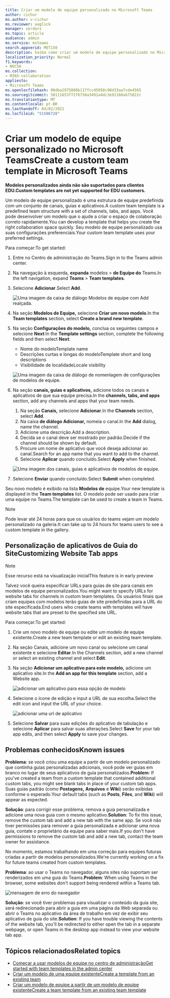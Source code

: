 ```yaml
---
title: Criar um modelo de equipe personalizado no Microsoft Teams
author: cichur
ms.author: v-cichur
ms.reviewer: aaglick
manager: serdars
ms.topic: article
audience: admin
ms.service: msteams
search.appverid: MET150
description: Saiba como criar um modelo de equipe personalizado no Microsoft Teams.
localization_priority: Normal
f1.keywords:
- NOCSH
ms.collection:
- M365-collaboration
appliesto:
- Microsoft Teams
ms.openlocfilehash: 08dba2975886b117fcc45058c98d33aa7cde4565
ms.sourcegitcommit: 50111653f72f6758a3491a4dc3e91160ab75022c
ms.translationtype: MT
ms.contentlocale: pt-BR
ms.lasthandoff: 04/02/2021
ms.locfileid: "51506728"
---
```

# <a name="create-a-custom-team-template-in-microsoft-teams"></a><span data-ttu-id="9ea0c-103">Criar um modelo de equipe personalizado no Microsoft Teams</span><span class="sxs-lookup"><span data-stu-id="9ea0c-103">Create a custom team template in Microsoft Teams</span></span>

<span data-ttu-id="9ea0c-104">**Modelos personalizados ainda não são suportados para clientes EDU.**</span><span class="sxs-lookup"><span data-stu-id="9ea0c-104">**Custom templates are not yet supported for EDU customers.**</span></span>

<span data-ttu-id="9ea0c-105">Um modelo de equipe personalizado é uma estrutura de equipe predefinida com um conjunto de canais, guias e aplicativos.</span><span class="sxs-lookup"><span data-stu-id="9ea0c-105">A custom team template is a predefined team structure with a set of channels, tabs, and apps.</span></span> <span data-ttu-id="9ea0c-106">Você pode desenvolver um modelo que o ajude a criar o espaço de colaboração correto rapidamente.</span><span class="sxs-lookup"><span data-stu-id="9ea0c-106">You can develop a template that helps you create the right collaboration space quickly.</span></span> <span data-ttu-id="9ea0c-107">Seu modelo de equipe personalizado usa suas configurações preferenciais.</span><span class="sxs-lookup"><span data-stu-id="9ea0c-107">Your custom team template uses your preferred settings.</span></span>  

<span data-ttu-id="9ea0c-108">Para começar:</span><span class="sxs-lookup"><span data-stu-id="9ea0c-108">To get started:</span></span>

1. <span data-ttu-id="9ea0c-109">Entre no Centro de administração do Teams.</span><span class="sxs-lookup"><span data-stu-id="9ea0c-109">Sign in to the Teams admin center.</span></span>

2. <span data-ttu-id="9ea0c-110">Na navegação à esquerda, **expanda** modelos  >  **de Equipe do** Teams.</span><span class="sxs-lookup"><span data-stu-id="9ea0c-110">In the left navigation, expand **Teams** > **Team templates**.</span></span>

3. <span data-ttu-id="9ea0c-111">Selecione **Adicionar**.</span><span class="sxs-lookup"><span data-stu-id="9ea0c-111">Select **Add**.</span></span>

    ![Uma imagem da caixa de diálogo Modelos de equipe com Add realçada.](media/team-templates-new.png)

4. <span data-ttu-id="9ea0c-113">Na seção **Modelos de Equipe,** selecione **Criar um novo modelo**.</span><span class="sxs-lookup"><span data-stu-id="9ea0c-113">In the **Team templates** section, select **Create a brand new template**.</span></span>

5. <span data-ttu-id="9ea0c-114">Na seção **Configurações do modelo,** conclua os seguintes campos e selecione **Next**:</span><span class="sxs-lookup"><span data-stu-id="9ea0c-114">In the **Template settings** section, complete the following fields and then select **Next**:</span></span>
    - <span data-ttu-id="9ea0c-115">Nome do modelo</span><span class="sxs-lookup"><span data-stu-id="9ea0c-115">Template name</span></span>
    - <span data-ttu-id="9ea0c-116">Descrições curtas e longas do modelo</span><span class="sxs-lookup"><span data-stu-id="9ea0c-116">Template short and long descriptions</span></span>
    - <span data-ttu-id="9ea0c-117">Visibilidade de localidade</span><span class="sxs-lookup"><span data-stu-id="9ea0c-117">Locale visibility</span></span>  

    ![Uma imagem da caixa de diálogo de nomenlagem de configurações de modelos de equipe.](media/template-add-a-name.png)

6. <span data-ttu-id="9ea0c-119">Na seção **canais, guias e aplicativos,** adicione todos os canais e aplicativos de que sua equipe precisa.</span><span class="sxs-lookup"><span data-stu-id="9ea0c-119">In the **channels, tabs, and apps** section, add any channels and apps that your team needs.</span></span>

    1. <span data-ttu-id="9ea0c-120">Na seção **Canais,** selecione **Adicionar**.</span><span class="sxs-lookup"><span data-stu-id="9ea0c-120">In the **Channels** section, select **Add**.</span></span>
    2. <span data-ttu-id="9ea0c-121">Na caixa **de diálogo Adicionar,** nomeia o canal.</span><span class="sxs-lookup"><span data-stu-id="9ea0c-121">In the **Add** dialog, name the channel.</span></span>
    3. <span data-ttu-id="9ea0c-122">Adicione uma descrição.</span><span class="sxs-lookup"><span data-stu-id="9ea0c-122">Add a description.</span></span>
    4. <span data-ttu-id="9ea0c-123">Decida se o canal deve ser mostrado por padrão.</span><span class="sxs-lookup"><span data-stu-id="9ea0c-123">Decide if the channel should be shown by default.</span></span>
    5. <span data-ttu-id="9ea0c-124">Procure um nome de aplicativo que você deseja adicionar ao canal.</span><span class="sxs-lookup"><span data-stu-id="9ea0c-124">Search for an app name that you want to add to the channel.</span></span>
    6. <span data-ttu-id="9ea0c-125">Selecione **Aplicar** quando concluído.</span><span class="sxs-lookup"><span data-stu-id="9ea0c-125">Select **Apply** when finished.</span></span>

    ![Uma imagem dos canais, guias e aplicativos de modelos de equipe.](media/template-channels-tabs-apps.png)

8. <span data-ttu-id="9ea0c-127">Selecione **Enviar** quando concluído.</span><span class="sxs-lookup"><span data-stu-id="9ea0c-127">Select **Submit** when completed.</span></span>

<span data-ttu-id="9ea0c-128">Seu novo modelo é exibido na lista **Modelos de** equipe.</span><span class="sxs-lookup"><span data-stu-id="9ea0c-128">Your new template is displayed in the **Team templates** list.</span></span> <span data-ttu-id="9ea0c-129">O modelo pode ser usado para criar uma equipe no Teams.</span><span class="sxs-lookup"><span data-stu-id="9ea0c-129">The template can be used to create a team in Teams.</span></span>

> [!Note]
> <span data-ttu-id="9ea0c-130">Pode levar até 24 horas para que os usuários do teams vejam um modelo personalizado na galeria.</span><span class="sxs-lookup"><span data-stu-id="9ea0c-130">It can take up to 24 hours for teams users to see a custom template in the gallery.</span></span>

## <a name="customizing-website-tab-apps"></a><span data-ttu-id="9ea0c-131">Personalização de aplicativos de Guia do Site</span><span class="sxs-lookup"><span data-stu-id="9ea0c-131">Customizing Website Tab apps</span></span>

> [!Note]
> <span data-ttu-id="9ea0c-132">Esse recurso está na visualização inicial</span><span class="sxs-lookup"><span data-stu-id="9ea0c-132">This feature is in early preview</span></span>

<span data-ttu-id="9ea0c-133">Talvez você queira especificar URLs para guias de site para canais em modelos de equipe personalizados.</span><span class="sxs-lookup"><span data-stu-id="9ea0c-133">You might want to specify URLs for website tabs for channels in custom team templates.</span></span> <span data-ttu-id="9ea0c-134">Os usuários finais que criam equipes com modelos terão guias de site predefinidas para a URL do site especificada.</span><span class="sxs-lookup"><span data-stu-id="9ea0c-134">End users who create teams with templates will have website tabs that are preset to the specified site URL.</span></span>

<span data-ttu-id="9ea0c-135">Para começar:</span><span class="sxs-lookup"><span data-stu-id="9ea0c-135">To get started:</span></span>

1. <span data-ttu-id="9ea0c-136">Crie um novo modelo de equipe ou edite um modelo de equipe existente.</span><span class="sxs-lookup"><span data-stu-id="9ea0c-136">Create a new team template or edit an existing team template.</span></span>

2. <span data-ttu-id="9ea0c-137">Na seção Canais, adicione um novo canal ou selecione um canal existente e selecione **Editar**.</span><span class="sxs-lookup"><span data-stu-id="9ea0c-137">In the Channels section, add a new channel or select an existing channel and select **Edit**.</span></span>

3. <span data-ttu-id="9ea0c-138">Na seção **Adicionar um aplicativo para este modelo,** adicione um aplicativo site.</span><span class="sxs-lookup"><span data-stu-id="9ea0c-138">In the **Add an app for this template** section, add a Website app.</span></span>

    ![adicionar um aplicativo para essa opção de modelo](media/add-an-app-template.png)

4. <span data-ttu-id="9ea0c-140">Selecione o ícone de edição e input a URL de sua escolha.</span><span class="sxs-lookup"><span data-stu-id="9ea0c-140">Select the edit icon and input the URL of your choice.</span></span>

    ![adicionar uma url de aplicativo](media/add-url-app-template.png)

5. <span data-ttu-id="9ea0c-142">Selecione **Salvar** para suas edições do aplicativo de tabulação e selecione **Aplicar** para salvar suas alterações.</span><span class="sxs-lookup"><span data-stu-id="9ea0c-142">Select **Save** for your tab app edits, and then select **Apply** to save your changes.</span></span>

## <a name="known-issues"></a><span data-ttu-id="9ea0c-143">Problemas conhecidos</span><span class="sxs-lookup"><span data-stu-id="9ea0c-143">Known issues</span></span>

<span data-ttu-id="9ea0c-144">**Problema**: se você criou uma equipe a partir de um modelo personalizado que continha guias personalizadas adicionais, você pode ver guias em branco no lugar de seus aplicativos de guia personalizados.</span><span class="sxs-lookup"><span data-stu-id="9ea0c-144">**Problem**: If you've created a team from a custom template that contained additional custom tabs, you might see blank tabs in place of your custom tab apps.</span></span> <span data-ttu-id="9ea0c-145">Suas guias padrão (como **Postagens,** **Arquivos** e **Wiki**) serão exibidas conforme o esperado.</span><span class="sxs-lookup"><span data-stu-id="9ea0c-145">Your default tabs (such as **Posts**, **Files**, and **Wiki**) will appear as expected.</span></span>

<span data-ttu-id="9ea0c-146">**Solução**: para corrigir esse problema, remova a guia personalizada e adicione uma nova guia com o mesmo aplicativo.</span><span class="sxs-lookup"><span data-stu-id="9ea0c-146">**Solution**: To fix this issue, remove the custom tab and add a new tab with the same app.</span></span> <span data-ttu-id="9ea0c-147">Se você não tiver permissões para remover a guia personalizada e adicionar uma nova guia, contate o proprietário da equipe para saber mais.</span><span class="sxs-lookup"><span data-stu-id="9ea0c-147">If you don't have permissions to remove the custom tab and add a new tab, contact the team owner for assistance.</span></span>

<span data-ttu-id="9ea0c-148">No momento, estamos trabalhando em uma correção para equipes futuras criadas a partir de modelos personalizados.</span><span class="sxs-lookup"><span data-stu-id="9ea0c-148">We're currently working on a fix for future teams created from custom templates.</span></span>

<span data-ttu-id="9ea0c-149">**Problema**: ao usar o Teams no navegador, alguns sites não suportam ser renderizados em uma guia do Teams.</span><span class="sxs-lookup"><span data-stu-id="9ea0c-149">**Problem**: When using Teams in the browser, some websites don't support being rendered within a Teams tab.</span></span>

![mensagem de erro do navegador](media/browser-error-message.png)

<span data-ttu-id="9ea0c-151">**Solução**: se você tiver problemas para visualizar o conteúdo da guia site, será redirecionado para abrir a guia em uma página da Web separada ou abrir o Teams no aplicativo da área de trabalho em vez de exibir seu aplicativo de guia do site.</span><span class="sxs-lookup"><span data-stu-id="9ea0c-151">**Solution**: If you have trouble viewing the contents of the website tab, you'll be redirected to either open the tab in a separate webpage, or open Teams in the desktop app instead to view your website tab app.</span></span>

## <a name="related-topics"></a><span data-ttu-id="9ea0c-152">Tópicos relacionados</span><span class="sxs-lookup"><span data-stu-id="9ea0c-152">Related topics</span></span>

- [<span data-ttu-id="9ea0c-153">Começar a usar modelos de equipe no centro de administração</span><span class="sxs-lookup"><span data-stu-id="9ea0c-153">Get started with team templates in the admin center</span></span>](get-started-with-teams-templates-in-the-admin-console.md)
- [<span data-ttu-id="9ea0c-154">Criar um modelo de uma equipe existente</span><span class="sxs-lookup"><span data-stu-id="9ea0c-154">Create a template from an existing team</span></span>](create-template-from-existing-team.md)
- [<span data-ttu-id="9ea0c-155">Criar um modelo de equipe a partir de um modelo de equipe existente</span><span class="sxs-lookup"><span data-stu-id="9ea0c-155">Create a team template from an existing team template</span></span>](create-template-from-existing-template.md)
